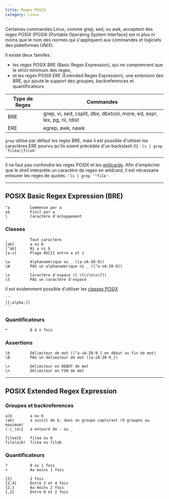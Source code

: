 ```yaml
---
title: Regex POSIX
category: Linux
---
```


Certaines commandes Linux, comme grep, sed, ou awk, acceptent des regex POSIX
(POSIX [Portable Operating System Interface] est ni plus ni moins que le nom des normes qui s'appliquent aux commandes et logiciels des plateformes UNIX).

Il existe deux familles :
- les regex POSIX BRE (Basic Regex Expression), qui ne comprennent que le strict minimum des regex,
- et les regex POSIX ERE (Extended Regex Expression), une extension des BRE, qui ajoute le support des groupes, backreferences et quantificateurs

| Type de Regex | Commandes                                                               |
| ---           | ---                                                                     |
| BRE           | grep, vi, sed, csplit, dbx, dbxtool, more, ed, expr, lex, pg, nl, rdist |
| ERE           | egrep, awk, nawk                                                        |

`grep` utilise par défaut les regex BRE, mais il est possible d'utiliser les caractères ERE pourvu qu'ils soient précédés d'un backslash (\\) : `ls | grep 'filea\|fileb'`

---

Il ne faut pas confondre les regex POSIX et les [wildcards](bash-wildcard.md). Afin d'empêcher que le shell interprète un caractère de regex en wildcard, il est nécessaire entourer les regex de quotes. :  `ls | grep '^file'`.

---

## POSIX Basic Regex Expression (BRE)

    ^a         Commence par a
    a$         Finit par a
    \          Caractère d'échappement

### Classes

    .          Tout caractère
    [ab]       a ou b
    [^ab]      Ni a ni b
    [a-z]      Plage ASCII entre a et z

    \w         Alphanumérique ou _ ([a-zA-Z0-9])
    \W         PAS un alphanumérique ni _ ([^a-zA-Z0-9])

    \s         Caractère d'espace ([ \t\r\n\v\f])
    \S         PAS un caractère d'espace

Il est évidemment possible d'utiliser les [classes POSIX](../regex.md#classe-posix)

    ```
    [[:alpha:]]
    ```

### Quantificateurs

    *          0 à n fois

### Assertions

    \b         Délimiteur de mot ([^a-zA-Z0-9_] en début ou fin de mot)
    \B         PAS un délimiteur de mot ([a-zA-Z0-9_])

    \<         Délimiteur en DEBUT de mot
    \>         Délimiteur en FIN de mot

---

## POSIX Extended Regex Expression

### Groupes et backreferences

    a|b        a ou b
    (ab)       a suivit de b, dans un groupe capturant (9 groupes au maximum)
    (-|_)a\1   a entouré de - ou _

    filea|b    filea ou b
    file(a|b)  filea ou fileb

### Quantificateurs

    ?          0 ou 1 fois
    +          Au moins 1 fois

    {2}        2 fois
    {2,4}      Entre 2 et 4 fois
    {2,}       Au moins 2 fois
    {,2}       Entre 0 et 2 fois
